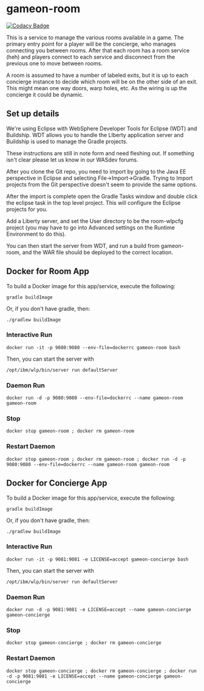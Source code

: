 # gameon-room

[![Codacy Badge](https://api.codacy.com/project/badge/grade/0c29c501ba11477f944e109b85817593)](https://www.codacy.com/app/gameontext/gameon-room)

This is a service to manage the various rooms available in a game. The primary entry point for a player will be the concierge, who manages connecting you between rooms. After that each room has a room service (heh) and players connect to each service and disconnect from the previous one to move between rooms.

A room is assumed to have a number of labeled exits, but it is up to each concierge instance to decide which room will be on the other side of an exit. This might mean one way doors, warp holes, etc. As the wiring is up the concierge it could be dynamic.

## Set up details

We're using Eclipse with WebSphere Developer Tools for Eclipse (WDT) and Buildship. WDT allows you to handle the LIberty application server and Buildship is used to manage the Gradle projects.

These instructions are still in note form and need fleshing out. If something isn't clear please let us know in our WASdev forums.

After you clone the Git repo, you need to import by going to the Java EE perspective in Eclipse and selecting File->Import->Gradle. Trying to Import projects from the Git perspective doesn't seem to provide the same options.

After the import is complete open the Gradle Tasks window and double click the eclipse task in the top level project. This will configure the Eclipse projects for you.

Add a Liberty server, and set the User directory to be the room-wlpcfg project (you may have to go into Advanced settings on the Runtime Environment to do this).

You can then start the server from WDT, and run a build from gameon-room, and the WAR file should be deployed to the correct location.

## Docker for Room App

To build a Docker image for this app/service, execute the following:

```
gradle buildImage
```

Or, if you don't have gradle, then:

```
./gradlew buildImage
```

### Interactive Run

```
docker run -it -p 9080:9080 --env-file=dockerrc gameon-room bash
```

Then, you can start the server with 
```
/opt/ibm/wlp/bin/server run defaultServer
```

### Daemon Run

```
docker run -d -p 9080:9080 --env-file=dockerrc --name gameon-room gameon-room
```

### Stop

```
docker stop gameon-room ; docker rm gameon-room
```

### Restart Daemon

```
docker stop gameon-room ; docker rm gameon-room ; docker run -d -p 9080:9080 --env-file=dockerrc --name gameon-room gameon-room 
```

## Docker for Concierge App

To build a Docker image for this app/service, execute the following:

```
gradle buildImage
```

Or, if you don't have gradle, then:

```
./gradlew buildImage
```

### Interactive Run

```
docker run -it -p 9081:9081 -e LICENSE=accept gameon-concierge bash
```

Then, you can start the server with 
```
/opt/ibm/wlp/bin/server run defaultServer
```

### Daemon Run

```
docker run -d -p 9081:9081 -e LICENSE=accept --name gameon-concierge gameon-concierge
```

### Stop

```
docker stop gameon-concierge ; docker rm gameon-concierge
```

### Restart Daemon

```
docker stop gameon-concierge ; docker rm gameon-concierge ; docker run -d -p 9081:9081 -e LICENSE=accept --name gameon-concierge gameon-concierge
```
